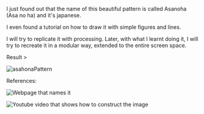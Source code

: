 I just found out that the name of this beautiful pattern is called Asanoha (Asa no ha) and it's japanese. 

I even found a tutorial on how to draw it with simple figures and lines. 

I will try to replicate it with processing. Later, with what I learnt doing it, I will try to recreate it in a modular way, extended to the entire screen space.


Result >

![asahonaPattern](./asahonaPattern.png)

References:

![Webpage that names it](https://project-japan.jp/asanoha/)

![Youtube video that shows how to construct the image](https://www.youtube.com/watch?v=1rKyLM_Fl7Q)
